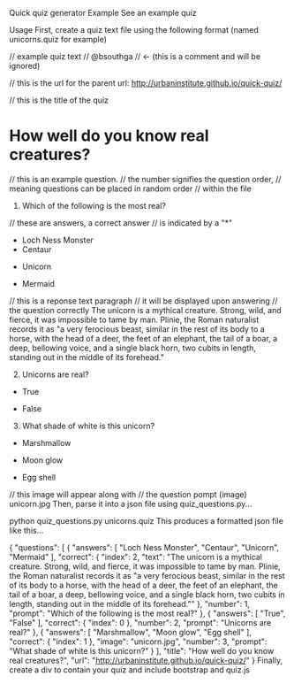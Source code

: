 Quick quiz generator
Example
See an example quiz

Usage
First, create a quiz text file using the following format (named unicorns.quiz for example)

// example quiz text
// @bsouthga
// <- (this is a comment and will be ignored)

// this is the url for the parent
url: http://urbaninstitute.github.io/quick-quiz/

// this is the title of the quiz
# How well do you know real creatures?

// this is an example question.
// the number signifies the question order,
// meaning questions can be placed in random order
// within the file
1) Which of the following is the most real?

  // these are answers, a correct answer
  // is indicated by a "*"
  - Loch Ness Monster
  - Centaur
  * Unicorn
  - Mermaid

  // this is a reponse text paragraph
  // it will be displayed upon answering
  // the question correctly
  The unicorn is a mythical creature. Strong, wild, and fierce, it was impossible to tame by man. Plinie, the Roman naturalist records it as "a very ferocious beast, similar in the rest of its body to a horse, with the head of a deer, the feet of an elephant, the tail of a boar, a deep, bellowing voice, and a single black horn, two cubits in length, standing out in the middle of its forehead."


2) Unicorns are real?
  * True
  - False

3) What shade of white is this unicorn?
  - Marshmallow
  * Moon glow
  - Egg shell

  // this image will appear along with
  // the question pompt
  (image) unicorn.jpg
Then, parse it into a json file using quiz_questions.py...

python quiz_questions.py unicorns.quiz
This produces a formatted json file like this...

{
  "questions": [
    {
      "answers": [
        "Loch Ness Monster",
        "Centaur",
        "Unicorn",
        "Mermaid"
      ],
      "correct": {
        "index": 2,
        "text": "The unicorn is a mythical creature. Strong, wild, and fierce, it was impossible to tame by man. Plinie, the Roman naturalist records it as \"a very ferocious beast, similar in the rest of its body to a horse, with the head of a deer, the feet of an elephant, the tail of a boar, a deep, bellowing voice, and a single black horn, two cubits in length, standing out in the middle of its forehead.\""
      },
      "number": 1,
      "prompt": "Which of the following is the most real?"
    },
    {
      "answers": [
        "True",
        "False"
      ],
      "correct": {
        "index": 0
      },
      "number": 2,
      "prompt": "Unicorns are real?"
    },
    {
      "answers": [
        "Marshmallow",
        "Moon glow",
        "Egg shell"
      ],
      "correct": {
        "index": 1
      },
      "image": "unicorn.jpg",
      "number": 3,
      "prompt": "What shade of white is this unicorn?"
    }
  ],
  "title": "How well do you know real creatures?",
  "url": "http://urbaninstitute.github.io/quick-quiz/"
}
Finally, create a div to contain your quiz and include bootstrap and quiz.js

<!DOCTYPE html>
<html lang="en">
<head>
  <meta charset="UTF-8">
  <title>Quiz Example</title>
  <link href="http://fonts.googleapis.com/css?family=Lato:300,400" rel="stylesheet" type="text/css">
  <link rel="stylesheet" href="https://maxcdn.bootstrapcdn.com/bootstrap/3.3.4/css/bootstrap.min.css">
  <link rel="stylesheet" type="text/css" href="sweet-alert.css">
  <link rel="stylesheet" href="quiz.css">
  <style>
    #quiz {
      height: 600px;
      display: block;
    }
  </style>
</head>
<body>
  <div class="container-fluid">
    <div id="quiz"></div>
  </div>
  <script src="https://code.jquery.com/jquery-1.11.2.min.js"></script>
  <script src="https://maxcdn.bootstrapcdn.com/bootstrap/3.3.4/js/bootstrap.min.js"></script>
  <script src="sweet-alert.js"></script>
  <script src="quiz.js"></script>
  <script>
    $(function() {
      $('#quiz').quiz("unicorns.json");
    });
  </script>
</body>
</html>